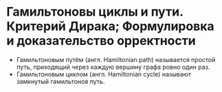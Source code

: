 # Гамильтоновы циклы и пути. Критерий Дирака; Формулировка и доказательство орректности
- Гамильтоновым путём (англ. Hamiltonian path) называется простой путь, приходящий через каждую вершину графа ровно один раз.
- Гамильтоновым циклом (англ. Hamiltonian cycle) называют замкнутый гамильтонов путь.
